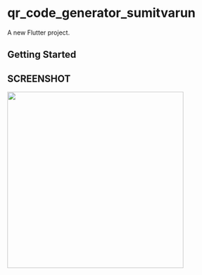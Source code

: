 # qr_code_generator_sumitvarun

A new Flutter project.

## Getting Started

## SCREENSHOT
<img src = 'https://user-images.githubusercontent.com/52107131/141643918-0753f4d6-8dd7-4ad9-97fc-d6e256ef0a44.jpg' height = '400'>
